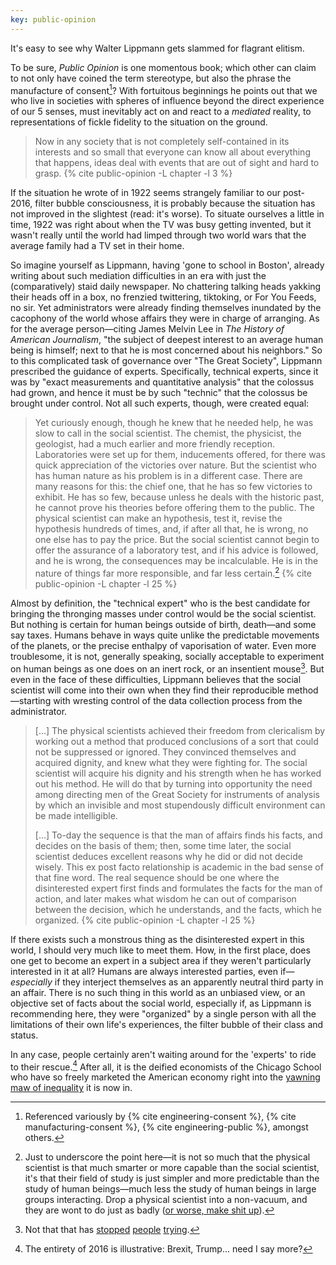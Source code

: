 ```yaml
---
key: public-opinion
---
```


It's easy to see why Walter Lippmann gets slammed for flagrant elitism.

To be sure, *Public Opinion* is one momentous book; which other can claim to
not only have coined the term <span class="sc">stereotype</span>, but also the
phrase <span class="sc">the manufacture of
consent</span>[^manufacture-consent]? With fortuitous beginnings he points out
that we who live in societies with spheres of influence beyond the direct
experience of our 5 senses, must inevitably act on and react to a *mediated*
reality, to representations of fickle fidelity to the situation on the ground.

> Now in any society that is not completely self-contained in its interests
> and so small that everyone can know all about everything that happens,
> ideas deal with events that are out of sight and hard to grasp.
> {% cite public-opinion -L chapter -l 3 %}

If the situation he wrote of in 1922 seems strangely familiar to our post-2016,
filter bubble consciousness, it is probably because the situation has not
improved in the slightest (read: it's worse). To situate ourselves a little in
time, 1922 was right about when the TV was busy getting invented, but it wasn't
really until the world had limped through two world wars that the average
family had a TV set in their home.

So imagine yourself as Lippmann, having 'gone to school in Boston', already
writing about such mediation difficulties in an era with just the
(comparatively) staid daily newspaper. No chattering talking heads yakking
their heads off in a box, no frenzied twittering, tiktoking, or For You Feeds,
no sir. Yet administrators were already finding themselves inundated by the
cacophony of the world whose affairs they were in charge of arranging. As for
the average person—citing James Melvin Lee in _The History of American
Journalism_, "the subject of deepest interest to an average human being is
himself; next to that he is most concerned about his neighbors." So to this
complicated task of governance over "The Great Society", Lippmann prescribed
the guidance of experts. Specifically, technical experts, since it was by
"exact measurements and quantitative analysis" that the colossus had grown, and
hence it must be by such "technic" that the colossus be brought under control.
Not all such experts, though, were created equal:

> Yet curiously enough, though he knew that he needed help, he was slow to
> call in the social scientist. The chemist, the physicist, the geologist,
> had a much earlier and more friendly reception. Laboratories were set up
> for them, inducements offered, for there was quick appreciation of the
> victories over nature. But the scientist who has human nature as his
> problem is in a different case. There are many reasons for this: the
> chief one, that he has so few victories to exhibit. He has so few,
> because unless he deals with the historic past, he cannot prove his
> theories before offering them to the public. The physical scientist can
> make an hypothesis, test it, revise the hypothesis hundreds of times,
> and, if after all that, he is wrong, no one else has to pay the price.
> But the social scientist cannot begin to offer the assurance of a
> laboratory test, and if his advice is followed, and he is wrong, the
> consequences may be incalculable. He is in the nature of things far more
> responsible, and far less certain.[^physicists]
> {% cite public-opinion -L chapter -l 25 %}

Almost by definition, the "technical expert" who is the best candidate for
bringing the thronging masses under control would be the social scientist. But
nothing is certain for human beings outside of birth, death—and some say taxes.
Humans behave in ways quite unlike the predictable movements of the planets, or
the precise enthalpy of vaporisation of water. Even more troublesome, it is
not, generally speaking, socially acceptable to experiment on human beings as
one does on an inert rock, or an insentient mouse[^lky]. But even in the face
of these difficulties, Lippmann believes that the social scientist will come
into their own when they find their reproducible method—starting with wresting
control of the data collection process from the administrator.

> [...] The physical scientists achieved their freedom from clericalism by
> working out a method that produced conclusions of a sort that could not be
> suppressed or ignored. They convinced themselves and acquired dignity, and
> knew what they were fighting for. The social scientist will acquire his
> dignity and his strength when he has worked out his method. He will do that
> by turning into opportunity the need among directing men of the Great Society
> for instruments of analysis by which an invisible and most stupendously
> difficult environment can be made intelligible.
>
> [...] To-day the sequence is that the man of affairs finds his facts, and
> decides on the basis of them; then, some time later, the social scientist
> deduces excellent reasons why he did or did not decide wisely. This ex post
> facto relationship is academic in the bad sense of that fine word. The real 
> sequence should be one where the disinterested expert first finds and 
> formulates the facts for the man of action, and later makes what wisdom he 
> can out of comparison between the decision, which he understands, and the 
> facts, which he organized. {% cite public-opinion -L chapter -l 25 %}

If there exists such a monstrous thing as the disinterested expert in this
world, I should very much like to meet them. How, in the first place, does one
get to become an expert in a subject area if they weren't particularly
interested in it at all? Humans are always interested parties, even
if—_especially_ if they interject themselves as an apparently neutral third
party in an affair. There is no such thing in this world as an unbiased view,
or an objective set of facts about the social world, especially if, as Lippmann
is recommending here, they were "organized" by a single person with all the
limitations of their own life's experiences, the filter bubble of their class
and status. <!-- TK: rant on neutrality -->

In any case, people certainly aren't waiting around for the 'experts' to ride
to their rescue.[^2016] After all, it is the deified economists of the
Chicago School who have so freely marketed the American economy right into the
[yawning maw of inequality](https://www.theguardian.com/world/2018/jun/22/poverty-and-inequality-under-trump-human-rights-under-threat)
it is now in.


[^manufacture-consent]: Referenced variously by {% cite engineering-consent %},
    {% cite manufacturing-consent %}, {% cite engineering-public %},
    amongst others.

[^2016]: The entirety of 2016 is illustrative: Brexit, Trump... need I say more?

[^physicists]: Just to underscore the point here—it is not so much that the
    physical scientist is that much smarter or more capable than the social
    scientist, it's that their field of study is just simpler and more
    predictable than the study of human beings—much less the study of human
    beings in large groups interacting. Drop a physical scientist into a
     non-vacuum, and they are wont to do just as badly
    ([or worse, make shit up](bullshit-jobs.html#physicists)).

[^lky]: Not that that has
    [stopped](https://w.wiki/gEU)
    [people](https://www.improbable.com/2015/03/22/ig-nobel-prize-winner-lee-kuan-yew-dies-in-singapore/)
    [trying](https://www.improbable.com/2020/10/02/ig-nobel-medical-education-prize-winner-continues-his-lesson/).